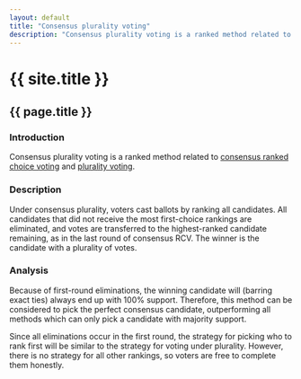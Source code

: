 ```yaml
---
layout: default
title: "Consensus plurality voting"
description: "Consensus plurality voting is a ranked method related to consensus ranked choice voting and plurality voting."
---
```

# {{ site.title }}
## {{ page.title }}
### Introduction

Consensus plurality voting is a ranked method related to [consensus ranked choice voting](https://www.reddit.com/r/EndFPTP/comments/9zitvt/proposal_consensusrcv_candidates_needs_100_of_the/) and [plurality voting](https://en.wikipedia.org/wiki/Plurality_voting).

### Description

Under consensus plurality, voters cast ballots by ranking all candidates. All candidates that did not receive the most first-choice rankings are eliminated, and votes are transferred to the highest-ranked candidate remaining, as in the last round of consensus RCV. The winner is the candidate with a plurality of votes.

### Analysis

Because of first-round eliminations, the winning candidate will (barring exact ties) always end up with 100% support. Therefore, this method can be considered to pick the perfect consensus candidate, outperforming all methods which can only pick a candidate with majority support.

Since all eliminations occur in the first round, the strategy for picking who to rank first will be similar to the strategy for voting under plurality. However, there is no strategy for all other rankings, so voters are free to complete them honestly.